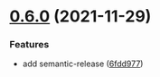 # [0.6.0](https://github.com/Izhaki/pliz/compare/v0.5.1...v0.6.0) (2021-11-29)


### Features

* add semantic-release ([6fdd977](https://github.com/Izhaki/pliz/commit/6fdd977f19538df9e3166c2ff414272375a8e719))
